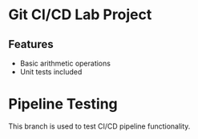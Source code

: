 # Git CI/CD Lab Project

## Features
- Basic arithmetic operations
- Unit tests included
# Pipeline Testing

This branch is used to test CI/CD pipeline functionality.
